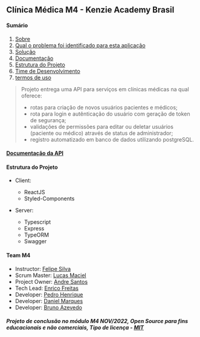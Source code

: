 ## Clínica Médica M4 - Kenzie Academy Brasil

#### Sumário

1. [ Sobre ](#about)
2. [ Qual o problema foi identificado para esta aplicação ](#problem)
3. [ Solução ](#solution)
4. [ Documentação ](#docs)
5. [ Estrutura do Projeto ](#techs)
6. [ Time de Desenvolvimento ](#team)
7. [ termos de uso ](#termos)

<a name="about"></a>

> Projeto entrega uma API para serviços em clínicas médicas na qual oferece:
>
> - rotas para criação de novos usuários pacientes e médicos;
> - rota para login e autênticação do usuário com geração de token de segurança;
> - validações de permissões para editar ou deletar usuários (paciente ou médico) através de status de administrador;
> - registro automatizado em banco de dados utilizando postgreSQL.

<a name="docs"></a>

#### [Documentação da API](https://api-clinicm4.herokuapp.com/docs)

<a name="techs"></a>

#### Estrutura do Projeto

- Client:

  - ReactJS
  - Styled-Components

- Server:
  - Typescript
  - Express
  - TypeORM
  - Swagger

<a name="team"></a>

#### Team M4

- Instructor: [Felipe Silva]()
- Scrum Master: [Lucas Maciel](https://github.com/maciellucas0)
- Project Owner: [Andre Santos](https://github.com/leandroschillreff)
- Tech Lead: [Enrico Freitas](https://github.com/Enr1coFreitas)
- Developer: [Pedro Henrique](https://github.com/Mrdiskman)
- Developer: [Daniel Marques](https://github.com/devmarques7)
- Developer: [Bruno Azevedo](https://github.com/brunoacev)

<a name="termos"></a>

##### Projeto de conclusão no módulo M4 NOV/2022, Open Source para fins educacionais e não comerciais, Tipo de licença - <a name="mit" href="https://opensource.org/licenses/MIT" target="_blank">MIT</a>

